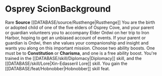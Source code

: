 ﻿---
ability:
- Constitution
- Charisma
ability_boost:
- Constitution
- Charisma
feat: '[[DATABASE/feat/Hobnobber|Hobnobber]]'
id: '401'
name: Osprey Scion
prerequisite: null
rarity: Rare
rus_type_level: null
skill:
- '[[DATABASE/skill/Diplomacy|Diplomacy]]'
- Xin-Edasseril [[DATABASE/skill/Lore|Lore]]
source: '[[DATABASE/source/Rusthenge|Rusthenge]]'
subcategory: general
trait:
- '[[DATABASE/trait/Rare|Rare]]'
type: Background

---
# Osprey Scion<span class="item-type">Background</span>

<span class="trait-rare item-trait">Rare</span>
**Source** [[DATABASE/source/Rusthenge|Rusthenge]]
You are the birth or adopted child of one of the five elders of Osprey Cove, and your parent or guardian volunteers you to accompany Elder Ordwi on her trip to Iron Harbor, hoping to get an unbiased account of events. If your parent or guardian is Ordwi, then she values your companionship and insight and wants you along on this important mission.
Choose two ability boosts. One must be to **Constitution** or **Charisma**, and one is a free ability boost.
You're trained in the [[DATABASE/skill/Diplomacy|Diplomacy]] skill, and the [[DATABASE/skill/Lore|Xin-Edasseril Lore]] skill. You gain the [[DATABASE/feat/Hobnobber|Hobnobber]] skill feat.